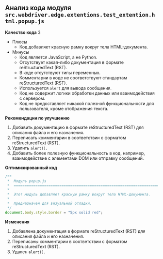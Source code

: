 ## Анализ кода модуля `src.webdriver.edge.extentions.test_extention.html.popup.js`

**Качество кода**
3
- Плюсы
    - Код добавляет красную рамку вокруг тела HTML-документа.
- Минусы
    - Код является JavaScript, а не Python.
    - Отсутствует какая-либо документация в формате reStructuredText (RST).
    - В коде отсутствуют типы переменных.
    - Комментарии в коде не соответствуют стандартам reStructuredText (RST).
    - Используется `alert` для вывода сообщения.
    - Код не содержит логики обработки данных или взаимодействия с сервером.
    - Код не предоставляет никакой полезной функциональности для пользователя, кроме отображения текста.

**Рекомендации по улучшению**

1.  Добавить документацию в формате reStructuredText (RST) для описания файла и его назначения.
2.  Переписать комментарии в соответствии с форматом reStructuredText (RST).
3.  Удалить  `alert()`.
4.  Добавить более полезную функциональность в код, например, взаимодействие с элементами DOM или отправку сообщений.

**Оптимизированный код**

```javascript
/**
 *  Модуль popup.js
 *  =========================================================================================
 *
 *  Этот модуль добавляет красную рамку вокруг тела HTML-документа.
 *
 *  Предназначен для визуальной отладки.
 */
document.body.style.border = "5px solid red";
```

**Изменения**

1.  Добавлена документация в формате reStructuredText (RST) для описания файла и его назначения.
2.  Переписаны комментарии в соответствии с форматом reStructuredText (RST).
3.  Удален `alert()`.